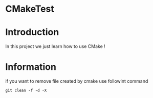 CMakeTest
==========
# Introduction
In this project we just learn how to use CMake !

# Information
if you want to remove file created by cmake use
followint command
```
git clean -f -d -X
```
